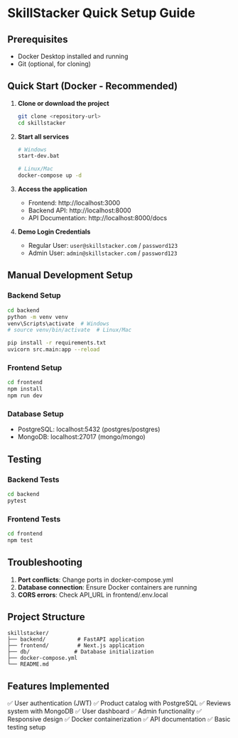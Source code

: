 # SkillStacker Quick Setup Guide

## Prerequisites

- Docker Desktop installed and running
- Git (optional, for cloning)

## Quick Start (Docker - Recommended)

1. **Clone or download the project**
   ```bash
   git clone <repository-url>
   cd skillstacker
   ```

2. **Start all services**
   ```bash
   # Windows
   start-dev.bat
   
   # Linux/Mac
   docker-compose up -d
   ```

3. **Access the application**
   - Frontend: http://localhost:3000
   - Backend API: http://localhost:8000
   - API Documentation: http://localhost:8000/docs

4. **Demo Login Credentials**
   - Regular User: `user@skillstacker.com` / `password123`
   - Admin User: `admin@skillstacker.com` / `password123`

## Manual Development Setup

### Backend Setup
```bash
cd backend
python -m venv venv
venv\Scripts\activate  # Windows
# source venv/bin/activate  # Linux/Mac

pip install -r requirements.txt
uvicorn src.main:app --reload
```

### Frontend Setup
```bash
cd frontend
npm install
npm run dev
```

### Database Setup
- PostgreSQL: localhost:5432 (postgres/postgres)
- MongoDB: localhost:27017 (mongo/mongo)

## Testing

### Backend Tests
```bash
cd backend
pytest
```

### Frontend Tests
```bash
cd frontend
npm test
```

## Troubleshooting

1. **Port conflicts**: Change ports in docker-compose.yml
2. **Database connection**: Ensure Docker containers are running
3. **CORS errors**: Check API_URL in frontend/.env.local

## Project Structure

```
skillstacker/
├── backend/          # FastAPI application
├── frontend/         # Next.js application
├── db/              # Database initialization
├── docker-compose.yml
└── README.md
```

## Features Implemented

✅ User authentication (JWT)
✅ Product catalog with PostgreSQL
✅ Reviews system with MongoDB
✅ User dashboard
✅ Admin functionality
✅ Responsive design
✅ Docker containerization
✅ API documentation
✅ Basic testing setup